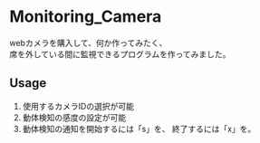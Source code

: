 # Monitoring_Camera
webカメラを購入して、何か作ってみたく、<br />
席を外している間に監視できるプログラムを作ってみました。<br />

## Usage
1. 使用するカメラIDの選択が可能
2. 動体検知の感度の設定が可能
3. 動体検知の通知を開始するには「s」を、
   終了するには「x」を。
